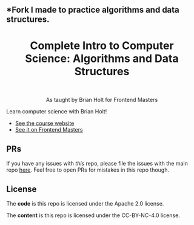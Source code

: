 <h2 align="left">*Fork I made to practice algorithms and data structures.</h2>

<h1 align="center">Complete Intro to Computer Science: Algorithms and Data Structures</h1> <br>

<p align="center">
 As taught by Brian Holt for Frontend Masters
</p>

Learn computer science with Brian Holt!

- [See the course website][site]
- [See it on Frontend Masters][fem]

## PRs

If you have any issues with _this_ repo, please file the issues with the main repo [here][other-repo]. Feel free to open PRs for mistakes in this repo though.

## License

The **code** is this repo is licensed under the Apache 2.0 license.

The **content** is this repo is licensed under the CC-BY-NC-4.0 license.

[site]: https://btholt.github.io/complete-intro-to-computer-science
[fem]: https://www.frontendmasters.com
[other-repo]: https://github.com/btholt/complete-intro-to-computer-science
